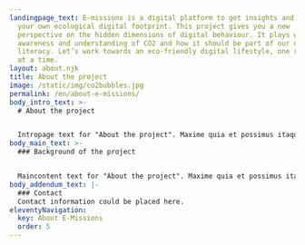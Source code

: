 ```yaml
---
landingpage_text: E-missions is a digital platform to get insights and act on
  your own ecological digital footprint. This project gives you a new
  perspective on the hidden dimensions of digital behaviour. It plays with
  awareness and understanding of CO2 and how it should be part of our digital
  literacy. Let’s work towards an eco-friendly digital lifestyle, one resolution
  at a time.
layout: about.njk
title: About the project
image: /static/img/co2bubbles.jpg
permalink: /en/about-e-missions/
body_intro_text: >-
  # About the project


  Intropage text for "About the project". Maxime quia et possimus itaque debitis consequuntur veniam architecto. Porro commodi porro est consequatur architecto. Voluptas blanditiis adipisci in iusto qui. Sed eligendi eum quaerat. Labore est atque illo voluptas eos consequatur.
body_main_text: >-
  ### Background of the project


  Maincontent text for "About the project". Maxime quia et possimus itaque debitis consequuntur veniam architecto. Porro commodi porro est consequatur architecto. Voluptas blanditiis adipisci in iusto qui. Sed eligendi eum quaerat. Labore est atque illo voluptas eos consequatur.
body_addendum_text: |-
  ### Contact
  Contact information could be placed here.
eleventyNavigation:
  key: About E-Missions
  order: 5
---
```

